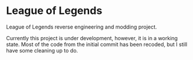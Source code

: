 # League of Legends
League of Legends reverse engineering and modding project.

Currently this project is under development, however, it is in a working state.
Most of the code from the initial commit has been recoded, but I still have some cleaning up to do.